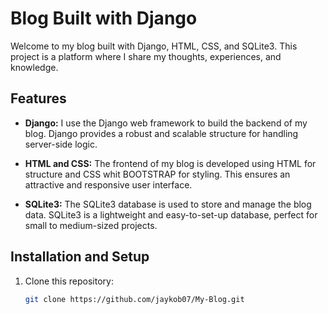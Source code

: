# Blog Built with Django

Welcome to my blog built with Django, HTML, CSS, and SQLite3. This project is a platform where I share my thoughts, experiences, and knowledge.

## Features

- **Django:** I use the Django web framework to build the backend of my blog. Django provides a robust and scalable structure for handling server-side logic.

- **HTML and CSS:** The frontend of my blog is developed using HTML for structure and CSS whit BOOTSTRAP for styling. This ensures an attractive and responsive user interface.

- **SQLite3:** The SQLite3 database is used to store and manage the blog data. SQLite3 is a lightweight and easy-to-set-up database, perfect for small to medium-sized projects.

## Installation and Setup

1. Clone this repository:

   ```bash
   git clone https://github.com/jaykob07/My-Blog.git
